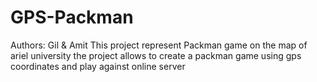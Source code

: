 # GPS-Packman
Authors: Gil & Amit
This project represent Packman game on the map of ariel university
the project allows to create a packman game using gps coordinates and play against online server
